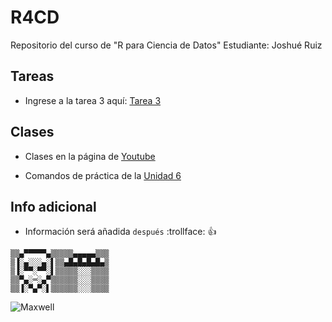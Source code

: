 # R4CD
Repositorio del curso de "R para Ciencia de Datos"
Estudiante: Joshué Ruiz

## Tareas
- Ingrese a la tarea 3 aquí: [Tarea 3](https://github.com/Joshue2806/R4CD/tree/main/tarea3)

## Clases
- Clases en la página de [Youtube](https://youtube.com/playlist?list=PLdBCqyJM7Y72YtvvXTSi3KufgyWD6fgQq)

- Comandos de práctica de la [Unidad 6](https://github.com/Joshue2806/R4CD/tree/main/u6_funciones) 

## Info adicional
-  Información será añadida `después` :trollface: :+1:

```
▒▒▄▀▀▀▀▀▄▒▒▒▒▒▄▄▄▄▄▒▒▒
▒▐░▄░░░▄░▌▒▒▄█▄█▄█▄█▄▒
▒▐░▀▀░▀▀░▌▒▒▒▒▒░░░▒▒▒▒
▒▒▀▄░═░▄▀▒▒▒▒▒▒░░░▒▒▒▒
▒▒▐░▀▄▀░▌▒▒▒▒▒▒░░░▒▒▒▒
```

![Maxwell](https://media.moddb.com/images/downloads/1/247/246113/maxwell-cat-maxwell.gif)
